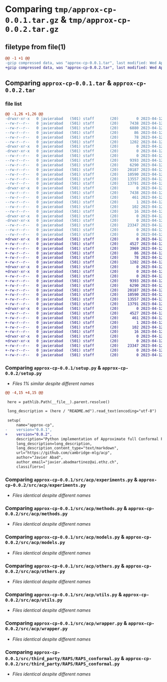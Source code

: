# Comparing `tmp/approx-cp-0.0.1.tar.gz` & `tmp/approx-cp-0.0.2.tar.gz`

## filetype from file(1)

```diff
@@ -1 +1 @@
-gzip compressed data, was "approx-cp-0.0.1.tar", last modified: Wed Apr 12 18:38:08 2023, max compression
+gzip compressed data, was "approx-cp-0.0.2.tar", last modified: Wed Apr 12 18:53:53 2023, max compression
```

## Comparing `approx-cp-0.0.1.tar` & `approx-cp-0.0.2.tar`

### file list

```diff
@@ -1,26 +1,26 @@
-drwxr-xr-x   0 javierabad   (501) staff       (20)        0 2023-04-12 18:38:08.657579 approx-cp-0.0.1/
--rw-r--r--   0 javierabad   (501) staff       (20)     7438 2023-04-12 18:38:08.657648 approx-cp-0.0.1/PKG-INFO
--rw-r--r--   0 javierabad   (501) staff       (20)     6880 2023-04-12 16:35:37.000000 approx-cp-0.0.1/README.md
--rw-r--r--   0 javierabad   (501) staff       (20)       86 2023-04-12 16:35:37.000000 approx-cp-0.0.1/pyproject.toml
--rw-r--r--   0 javierabad   (501) staff       (20)       78 2023-04-12 18:38:08.657870 approx-cp-0.0.1/setup.cfg
--rw-r--r--   0 javierabad   (501) staff       (20)     1202 2023-04-12 18:33:33.000000 approx-cp-0.0.1/setup.py
-drwxr-xr-x   0 javierabad   (501) staff       (20)        0 2023-04-12 18:38:08.654675 approx-cp-0.0.1/src/
-drwxr-xr-x   0 javierabad   (501) staff       (20)        0 2023-04-12 18:38:08.656166 approx-cp-0.0.1/src/acp/
--rw-r--r--   0 javierabad   (501) staff       (20)        0 2023-04-12 16:35:37.000000 approx-cp-0.0.1/src/acp/__init__.py
--rw-r--r--   0 javierabad   (501) staff       (20)     9393 2023-04-12 18:27:24.000000 approx-cp-0.0.1/src/acp/experiments.py
--rw-r--r--   0 javierabad   (501) staff       (20)     6290 2023-04-12 18:26:47.000000 approx-cp-0.0.1/src/acp/methods.py
--rw-r--r--   0 javierabad   (501) staff       (20)    20187 2023-04-12 18:27:00.000000 approx-cp-0.0.1/src/acp/models.py
--rw-r--r--   0 javierabad   (501) staff       (20)    10590 2023-04-12 18:27:04.000000 approx-cp-0.0.1/src/acp/others.py
--rw-r--r--   0 javierabad   (501) staff       (20)    13557 2023-04-12 17:54:51.000000 approx-cp-0.0.1/src/acp/utils.py
--rw-r--r--   0 javierabad   (501) staff       (20)    13791 2023-04-12 18:27:17.000000 approx-cp-0.0.1/src/acp/wrapper.py
-drwxr-xr-x   0 javierabad   (501) staff       (20)        0 2023-04-12 18:38:08.656862 approx-cp-0.0.1/src/approx_cp.egg-info/
--rw-r--r--   0 javierabad   (501) staff       (20)     7438 2023-04-12 18:38:08.000000 approx-cp-0.0.1/src/approx_cp.egg-info/PKG-INFO
--rw-r--r--   0 javierabad   (501) staff       (20)      461 2023-04-12 18:38:08.000000 approx-cp-0.0.1/src/approx_cp.egg-info/SOURCES.txt
--rw-r--r--   0 javierabad   (501) staff       (20)        1 2023-04-12 18:38:08.000000 approx-cp-0.0.1/src/approx_cp.egg-info/dependency_links.txt
--rw-r--r--   0 javierabad   (501) staff       (20)      102 2023-04-12 18:38:08.000000 approx-cp-0.0.1/src/approx_cp.egg-info/requires.txt
--rw-r--r--   0 javierabad   (501) staff       (20)       16 2023-04-12 18:38:08.000000 approx-cp-0.0.1/src/approx_cp.egg-info/top_level.txt
-drwxr-xr-x   0 javierabad   (501) staff       (20)        0 2023-04-12 18:38:08.657158 approx-cp-0.0.1/src/third_party/
-drwxr-xr-x   0 javierabad   (501) staff       (20)        0 2023-04-12 18:38:08.657482 approx-cp-0.0.1/src/third_party/RAPS/
--rw-r--r--   0 javierabad   (501) staff       (20)    23347 2023-04-12 16:35:37.000000 approx-cp-0.0.1/src/third_party/RAPS/RAPS_conformal.py
--rw-r--r--   0 javierabad   (501) staff       (20)        0 2023-04-12 16:35:37.000000 approx-cp-0.0.1/src/third_party/RAPS/__init__.py
--rw-r--r--   0 javierabad   (501) staff       (20)        0 2023-04-12 16:35:37.000000 approx-cp-0.0.1/src/third_party/__init__.py
+drwxr-xr-x   0 javierabad   (501) staff       (20)        0 2023-04-12 18:53:53.881073 approx-cp-0.0.2/
+-rw-r--r--   0 javierabad   (501) staff       (20)     4527 2023-04-12 18:53:53.881141 approx-cp-0.0.2/PKG-INFO
+-rw-r--r--   0 javierabad   (501) staff       (20)     3969 2023-04-12 18:51:44.000000 approx-cp-0.0.2/README.md
+-rw-r--r--   0 javierabad   (501) staff       (20)       86 2023-04-12 16:35:37.000000 approx-cp-0.0.2/pyproject.toml
+-rw-r--r--   0 javierabad   (501) staff       (20)       78 2023-04-12 18:53:53.881343 approx-cp-0.0.2/setup.cfg
+-rw-r--r--   0 javierabad   (501) staff       (20)     1202 2023-04-12 18:53:38.000000 approx-cp-0.0.2/setup.py
+drwxr-xr-x   0 javierabad   (501) staff       (20)        0 2023-04-12 18:53:53.877911 approx-cp-0.0.2/src/
+drwxr-xr-x   0 javierabad   (501) staff       (20)        0 2023-04-12 18:53:53.879897 approx-cp-0.0.2/src/acp/
+-rw-r--r--   0 javierabad   (501) staff       (20)        0 2023-04-12 16:35:37.000000 approx-cp-0.0.2/src/acp/__init__.py
+-rw-r--r--   0 javierabad   (501) staff       (20)     9393 2023-04-12 18:27:24.000000 approx-cp-0.0.2/src/acp/experiments.py
+-rw-r--r--   0 javierabad   (501) staff       (20)     6290 2023-04-12 18:26:47.000000 approx-cp-0.0.2/src/acp/methods.py
+-rw-r--r--   0 javierabad   (501) staff       (20)    20187 2023-04-12 18:27:00.000000 approx-cp-0.0.2/src/acp/models.py
+-rw-r--r--   0 javierabad   (501) staff       (20)    10590 2023-04-12 18:27:04.000000 approx-cp-0.0.2/src/acp/others.py
+-rw-r--r--   0 javierabad   (501) staff       (20)    13557 2023-04-12 17:54:51.000000 approx-cp-0.0.2/src/acp/utils.py
+-rw-r--r--   0 javierabad   (501) staff       (20)    13791 2023-04-12 18:27:17.000000 approx-cp-0.0.2/src/acp/wrapper.py
+drwxr-xr-x   0 javierabad   (501) staff       (20)        0 2023-04-12 18:53:53.880569 approx-cp-0.0.2/src/approx_cp.egg-info/
+-rw-r--r--   0 javierabad   (501) staff       (20)     4527 2023-04-12 18:53:53.000000 approx-cp-0.0.2/src/approx_cp.egg-info/PKG-INFO
+-rw-r--r--   0 javierabad   (501) staff       (20)      461 2023-04-12 18:53:53.000000 approx-cp-0.0.2/src/approx_cp.egg-info/SOURCES.txt
+-rw-r--r--   0 javierabad   (501) staff       (20)        1 2023-04-12 18:53:53.000000 approx-cp-0.0.2/src/approx_cp.egg-info/dependency_links.txt
+-rw-r--r--   0 javierabad   (501) staff       (20)      102 2023-04-12 18:53:53.000000 approx-cp-0.0.2/src/approx_cp.egg-info/requires.txt
+-rw-r--r--   0 javierabad   (501) staff       (20)       16 2023-04-12 18:53:53.000000 approx-cp-0.0.2/src/approx_cp.egg-info/top_level.txt
+drwxr-xr-x   0 javierabad   (501) staff       (20)        0 2023-04-12 18:53:53.880718 approx-cp-0.0.2/src/third_party/
+drwxr-xr-x   0 javierabad   (501) staff       (20)        0 2023-04-12 18:53:53.880981 approx-cp-0.0.2/src/third_party/RAPS/
+-rw-r--r--   0 javierabad   (501) staff       (20)    23347 2023-04-12 16:35:37.000000 approx-cp-0.0.2/src/third_party/RAPS/RAPS_conformal.py
+-rw-r--r--   0 javierabad   (501) staff       (20)        0 2023-04-12 16:35:37.000000 approx-cp-0.0.2/src/third_party/RAPS/__init__.py
+-rw-r--r--   0 javierabad   (501) staff       (20)        0 2023-04-12 16:35:37.000000 approx-cp-0.0.2/src/third_party/__init__.py
```

### Comparing `approx-cp-0.0.1/setup.py` & `approx-cp-0.0.2/setup.py`

 * *Files 1% similar despite different names*

```diff
@@ -4,15 +4,15 @@
 
 here = pathlib.Path(__file__).parent.resolve()
 
 long_description = (here / "README.md").read_text(encoding="utf-8")
 
 setup(
     name="approx-cp",
-    version="0.0.1",
+    version="0.0.2",
     description="Python implementation of Approximate full Conformal Prediction (ACP)",
     long_description=long_description,
     long_description_content_type="text/markdown",
     url="https://github.com/cambridge-mlg/acp",
     author="Javier Abad",
     author_email="javier.abadmartinez@ai.ethz.ch",
     classifiers=[
```

### Comparing `approx-cp-0.0.1/src/acp/experiments.py` & `approx-cp-0.0.2/src/acp/experiments.py`

 * *Files identical despite different names*

### Comparing `approx-cp-0.0.1/src/acp/methods.py` & `approx-cp-0.0.2/src/acp/methods.py`

 * *Files identical despite different names*

### Comparing `approx-cp-0.0.1/src/acp/models.py` & `approx-cp-0.0.2/src/acp/models.py`

 * *Files identical despite different names*

### Comparing `approx-cp-0.0.1/src/acp/others.py` & `approx-cp-0.0.2/src/acp/others.py`

 * *Files identical despite different names*

### Comparing `approx-cp-0.0.1/src/acp/utils.py` & `approx-cp-0.0.2/src/acp/utils.py`

 * *Files identical despite different names*

### Comparing `approx-cp-0.0.1/src/acp/wrapper.py` & `approx-cp-0.0.2/src/acp/wrapper.py`

 * *Files identical despite different names*

### Comparing `approx-cp-0.0.1/src/third_party/RAPS/RAPS_conformal.py` & `approx-cp-0.0.2/src/third_party/RAPS/RAPS_conformal.py`

 * *Files identical despite different names*

